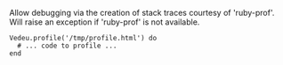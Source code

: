 Allow debugging via the creation of stack traces courtesy of
'ruby-prof'. Will raise an exception if 'ruby-prof' is not available.

    Vedeu.profile('/tmp/profile.html') do
      # ... code to profile ...
    end

